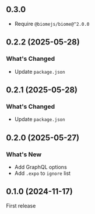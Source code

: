 ## 0.3.0

- Require `@biomejs/biome@^2.0.0`

## 0.2.2 (2025-05-28)

### What's Changed

- Update `package.json`

## 0.2.1 (2025-05-28)

### What's Changed

- Update `package.json`

## 0.2.0 (2025-05-27)

### What's New

- Add GraphQL options
- Add `.expo` to `ignore` list

## 0.1.0 (2024-11-17)

First release
